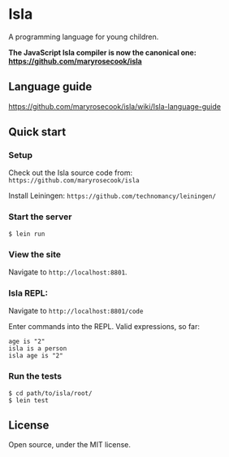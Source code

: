 # Isla

A programming language for young children.

**The JavaScript Isla compiler is now the canonical one: https://github.com/maryrosecook/isla**

## Language guide

https://github.com/maryrosecook/isla/wiki/Isla-language-guide

## Quick start

### Setup

Check out the Isla source code from: `https://github.com/maryrosecook/isla`

Install Leiningen: `https://github.com/technomancy/leiningen/`

### Start the server

    $ lein run

### View the site

Navigate to `http://localhost:8801`.

### Isla REPL:

Navigate to `http://localhost:8801/code`

Enter commands into the REPL.  Valid expressions, so far:

    age is "2"
    isla is a person
    isla age is "2"

### Run the tests

    $ cd path/to/isla/root/
    $ lein test

## License

Open source, under the MIT license.
